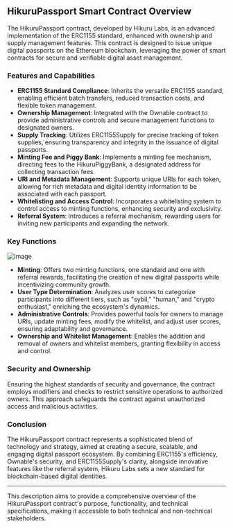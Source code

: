 ## HikuruPassport Smart Contract Overview

The HikuruPassport contract, developed by Hikuru Labs, is an advanced implementation of the ERC1155 standard, enhanced with ownership and supply management features. This contract is designed to issue unique digital passports on the Ethereum blockchain, leveraging the power of smart contracts for secure and verifiable digital asset management.

### Features and Capabilities

- **ERC1155 Standard Compliance**: Inherits the versatile ERC1155 standard, enabling efficient batch transfers, reduced transaction costs, and flexible token management.
- **Ownership Management**: Integrated with the Ownable contract to provide administrative controls and secure management functions to designated owners.
- **Supply Tracking**: Utilizes ERC1155Supply for precise tracking of token supplies, ensuring transparency and integrity in the issuance of digital passports.
- **Minting Fee and Piggy Bank**: Implements a minting fee mechanism, directing fees to the HikuruPiggyBank, a designated address for collecting transaction fees.
- **URI and Metadata Management**: Supports unique URIs for each token, allowing for rich metadata and digital identity information to be associated with each passport.
- **Whitelisting and Access Control**: Incorporates a whitelisting system to control access to minting functions, enhancing security and exclusivity.
- **Referral System**: Introduces a referral mechanism, rewarding users for inviting new participants and expanding the network.

### Key Functions
![image](https://github.com/HikuruOfficial/hikuru-passport/assets/132744928/1638b632-8f77-4aa8-b2c2-3dba348dbbe3)

- **Minting**: Offers two minting functions, one standard and one with referral rewards, facilitating the creation of new digital passports while incentivizing community growth.
- **User Type Determination**: Analyzes user scores to categorize participants into different tiers, such as "sybil," "human," and "crypto enthusiast," enriching the ecosystem's dynamics.
- **Administrative Controls**: Provides powerful tools for owners to manage URIs, update minting fees, modify the whitelist, and adjust user scores, ensuring adaptability and governance.
- **Ownership and Whitelist Management**: Enables the addition and removal of owners and whitelist members, granting flexibility in access and control.

### Security and Ownership

Ensuring the highest standards of security and governance, the contract employs modifiers and checks to restrict sensitive operations to authorized owners. This approach safeguards the contract against unauthorized access and malicious activities.

### Conclusion

The HikuruPassport contract represents a sophisticated blend of technology and strategy, aimed at creating a secure, scalable, and engaging digital passport ecosystem. By combining ERC1155's efficiency, Ownable's security, and ERC1155Supply's clarity, alongside innovative features like the referral system, Hikuru Labs sets a new standard for blockchain-based digital identities.

---

This description aims to provide a comprehensive overview of the HikuruPassport contract's purpose, functionality, and technical specifications, making it accessible to both technical and non-technical stakeholders.
